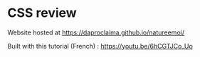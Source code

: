 # CSS review

Website hosted at https://daproclaima.github.io/natureemoi/

Built with this tutorial (French) : https://youtu.be/6hCGTJCo_Uo
